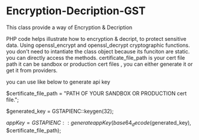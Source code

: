 # Encryption-Decription-GST
This class provide a way of Encryption &amp; Decription 

PHP code helps illustrate how to encryption & decript, to protect sensitive data. 
Using openssl_encrypt and openssl_decrypt cryptographic functions. you don't need to intantiate the class object because its funciton are static. you can directly access the methods.
certificate_file_path is your cert file path it can be sandbox or production cert files , you can either generate it or get it from providers.


you can use like below to generate api key

$certificate_file_path = "PATH OF YOUR SANDBOX OR PRODUCTION cert file.";

$generated_key = GSTAPIENC::keygen(32);

$appKey = GSTAPIENC::generateappKey(base64_decode($generated_key), $certificate_file_path);

